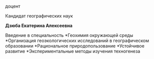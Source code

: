 доцент

Кандидат географических наук

**Дзюба Екатерина Алексеевна**

Введение в специальность
	*Геохимия окружающей среды
	*Организация геоэкологических исследований в географическом образовании
	*Рациональное природопользование
	*Устойчивое развитие
	*Экспериментальные методы изучения техногенеза